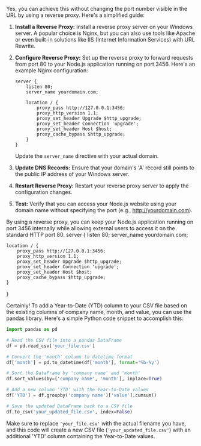 Yes, you can achieve this without changing the port number visible in the URL by using a reverse proxy. Here's a simplified guide:

1. **Install a Reverse Proxy:**
   Install a reverse proxy server on your Windows server. A popular choice is Nginx, but you can also use tools like Apache or even built-in solutions like IIS (Internet Information Services) with URL Rewrite.

2. **Configure Reverse Proxy:**
   Set up the reverse proxy to forward requests from port 80 to your Node.js application running on port 3456. Here's an example Nginx configuration:

   ```nginx
   server {
       listen 80;
       server_name yourdomain.com;

       location / {
           proxy_pass http://127.0.0.1:3456;
           proxy_http_version 1.1;
           proxy_set_header Upgrade $http_upgrade;
           proxy_set_header Connection 'upgrade';
           proxy_set_header Host $host;
           proxy_cache_bypass $http_upgrade;
       }
   }
   ```

   Update the `server_name` directive with your actual domain.

3. **Update DNS Records:**
   Ensure that your domain's 'A' record still points to the public IP address of your Windows server.

4. **Restart Reverse Proxy:**
   Restart your reverse proxy server to apply the configuration changes.

5. **Test:**
   Verify that you can access your Node.js website using your domain name without specifying the port (e.g., http://yourdomain.com).

By using a reverse proxy, you can keep your Node.js application running on port 3456 internally while allowing external users to access it on the standard HTTP port 80.
server {
    listen 80;
    server_name yourdomain.com;

    location / {
        proxy_pass http://127.0.0.1:3456;
        proxy_http_version 1.1;
        proxy_set_header Upgrade $http_upgrade;
        proxy_set_header Connection 'upgrade';
        proxy_set_header Host $host;
        proxy_cache_bypass $http_upgrade;
    }
}

Certainly! To add a Year-to-Date (YTD) column to your CSV file based on the existing columns of company name, month, and value, you can use the pandas library. Here's a simple Python code snippet to accomplish this:

```python
import pandas as pd

# Read the CSV file into a pandas DataFrame
df = pd.read_csv('your_file.csv')

# Convert the 'month' column to datetime format
df['month'] = pd.to_datetime(df['month'], format='%b-%y')

# Sort the DataFrame by 'company name' and 'month'
df.sort_values(by=['company name', 'month'], inplace=True)

# Add a new column 'YTD' with the Year-to-Date values
df['YTD'] = df.groupby('company name')['value'].cumsum()

# Save the updated DataFrame back to a CSV file
df.to_csv('your_updated_file.csv', index=False)
```

Make sure to replace `'your_file.csv'` with the actual filename you have, and this code will create a new CSV file (`'your_updated_file.csv'`) with an additional 'YTD' column containing the Year-to-Date values.
